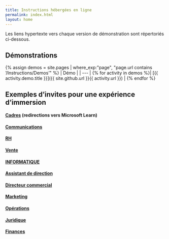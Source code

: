 ```yaml
---
title: Instructions hébergées en ligne
permalink: index.html
layout: home
---
```


Les liens hypertexte vers chaque version de démonstration sont répertoriés ci-dessous.

## Démonstrations

{% assign demos = site.pages | where_exp:"page", "page.url contains ’/Instructions/Demos’" %}
| Démo |
| --- |
{% for activity in demos  %}| [{{ activity.demo.title }}]({{ site.github.url }}{{ activity.url }}) |
{% endfor %}

## Exemples d’invites pour une expérience d’immersion

#### [Cadres](https://learn.microsoft.com/en-us/training/modules/envision-new-ideas-with-microsoft-365-copilot/) (redirections vers Microsoft Learn)

#### [Communications](https://microsoftlearning.github.io/MS-4021-Copilot-Immersion-Experience/Instructions/Prompts/Communications-Prompts.html)

#### [RH](https://microsoftlearning.github.io/MS-4021-Copilot-Immersion-Experience/Instructions/Prompts/HR-Prompts.html)

#### [Vente](https://microsoftlearning.github.io/MS-4021-Copilot-Immersion-Experience/Instructions/Prompts/Sales-Prompts.html)

#### [INFORMATIQUE](https://microsoftlearning.github.io/MS-4021-Copilot-Immersion-Experience/Instructions/Prompts/IT-Prompts.html)

#### [Assistant de direction](https://microsoftlearning.github.io/MS-4021-Copilot-Immersion-Experience/Instructions/Prompts/EA-Prompts.html)

#### [Directeur commercial](https://microsoftlearning.github.io/MS-4021-Copilot-Immersion-Experience/Instructions/Prompts/Business-Manager-Prompts.html)

#### [Marketing](https://microsoftlearning.github.io/MS-4021-Copilot-Immersion-Experience/Instructions/Prompts/Marketing-Prompts.html)

#### [Opérations](https://microsoftlearning.github.io/MS-4021-Copilot-Immersion-Experience/Instructions/Prompts/Operations-Prompts.html)

#### [Juridique](https://microsoftlearning.github.io/MS-4021-Copilot-Immersion-Experience/Instructions/Prompts/Legal-Prompts.html)

#### [Finances](https://microsoftlearning.github.io/MS-4021-Copilot-Immersion-Experience/Instructions/Prompts/Finance-Prompts.html)